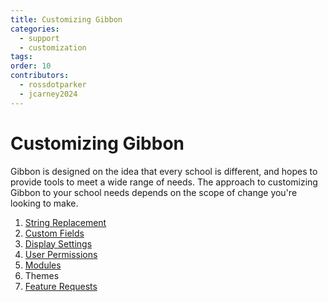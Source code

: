 ```yaml
---
title: Customizing Gibbon
categories:
  - support
  - customization
tags: 
order: 10
contributors:
  - rossdotparker
  - jcarney2024
---
```

# Customizing Gibbon

Gibbon is designed on the idea that every school is different, and hopes to provide tools to meet a wide range of needs. The approach to customizing Gibbon to your school needs depends on the scope of change you're looking to make.

1. [String Replacement](/getting-started/customization/string-replacement)
2. [Custom Fields](/getting-started/customization/custom-fields)
3. [Display Settings](/getting-started/customization/display-settings)
4. [User Permissions](/getting-started/school-setup/roles-permissions)
5. [Modules](/modules/modules)
6. Themes
7. [Feature Requests](https://ask.gibbonedu.org/c/feature-requests)
